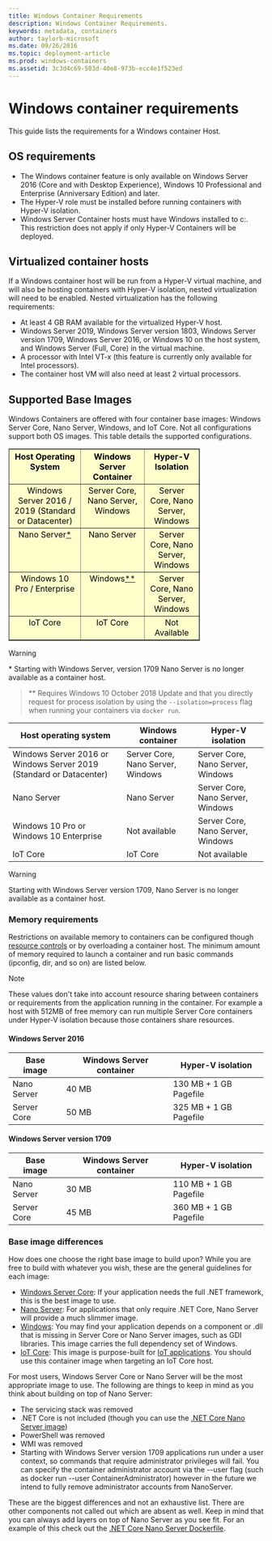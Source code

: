 ```yaml
---
title: Windows Container Requirements
description: Windows Container Requirements.
keywords: metadata, containers
author: taylorb-microsoft
ms.date: 09/26/2016
ms.topic: deployment-article
ms.prod: windows-containers
ms.assetid: 3c3d4c69-503d-40e8-973b-ecc4e1f523ed
---
```

# Windows container requirements

This guide lists the requirements for a Windows container Host.

## OS requirements

- The Windows container feature is only available on Windows Server 2016 (Core and with Desktop Experience), Windows 10 Professional and Enterprise (Anniversary Edition) and later.
- The Hyper-V role must be installed before running containers with Hyper-V isolation.
- Windows Server Container hosts must have Windows installed to c:\. This restriction does not apply if only Hyper-V Containers will be deployed.

## Virtualized container hosts

If a Windows container host will be run from a Hyper-V virtual machine, and will also be hosting containers with Hyper-V isolation, nested virtualization will need to be enabled. Nested virtualization has the following requirements:

- At least 4 GB RAM available for the virtualized Hyper-V host.
- Windows Server 2019, Windows Server version 1803, Windows Server version 1709, Windows Server 2016, or Windows 10 on the host system, and Windows Server (Full, Core) in the virtual machine.
- A processor with Intel VT-x (this feature is currently only available for Intel processors).
- The container host VM will also need at least 2 virtual processors.

## Supported Base Images

Windows Containers are offered with four container base images: Windows Server Core, Nano Server, Windows, and IoT Core. Not all configurations support both OS images. This table details the supported configurations.

<table border="1" style="background-color:FFFFCC;border-collapse:collapse;border:1px solid FFCC00;color:000000;width:75%" cellpadding="5" cellspacing="5">
<thead>
<tr valign="top">
<th><center>Host Operating System</center></th>
<th><center>Windows Server Container</center></th>
<th><center>Hyper-V Isolation</center></th>
</tr>
</thead>
<tbody>
<tr valign="top">
<td><center>Windows Server 2016 / 2019 (Standard or Datacenter)</center></td>
<td><center>Server Core, Nano Server, Windows</center></td>
<td><center>Server Core, Nano Server, Windows</center></td>
</tr>
<tr valign="top">
<td><center>Nano Server<a href="#warn-1">*</a></center></td>
<td><center> Nano Server</center></td>
<td><center>Server Core, Nano Server, Windows</center></td>
</tr>
<tr valign="top">
<td><center>Windows 10 Pro / Enterprise</center></td>
<td><center>Windows<a href="#warn-2">**</a></center></td>
<td><center>Server Core, Nano Server, Windows</center></td>
</tr>
<tr valign="top">
<td><center>IoT Core</center></td>
<td><center>IoT Core</center></td>
<td><center>Not Available</center></td>
</tr>
</tbody>
</table>

> [!Warning]  
> <span id="warn-1">* Starting with Windows Server, version 1709 Nano Server is no longer available as a container host.</span>

> <span id="warn-2">** Requires Windows 10 October 2018 Update and that you directly request for process isolation by using the `--isolation=process` flag when running your containers via `docker run`.</span>

|Host operating system|Windows container|Hyper-V isolation|
|---------------------|-----------------|-----------------|
|Windows Server 2016 or Windows Server 2019 (Standard or Datacenter)|Server Core, Nano Server, Windows|Server Core, Nano Server, Windows|
|Nano Server|Nano Server|Server Core, Nano Server, Windows|
|Windows 10 Pro or Windows 10 Enterprise|Not available|Server Core, Nano Server, Windows|
|IoT Core|IoT Core|Not available|

> [!WARNING]  
> Starting with Windows Server version 1709, Nano Server is no longer available as a container host.

### Memory requirements

Restrictions on available memory to containers can be configured though [resource controls](https://docs.microsoft.com/virtualization/windowscontainers/manage-containers/resource-controls) or by overloading a container host.  The minimum amount of memory required to launch a container and run basic commands (ipconfig, dir, and so on) are listed below.

>[!NOTE]
>These values don't take into account resource sharing between containers or requirements from the application running in the container.  For example a host with 512MB of free memory can run multiple Server Core containers under Hyper-V isolation because those containers share resources.

#### Windows Server 2016

| Base image  | Windows Server container | Hyper-V isolation    |
| ----------- | ------------------------ | -------------------- |
| Nano Server | 40 MB                     | 130 MB + 1 GB Pagefile |
| Server Core | 50 MB                     | 325 MB + 1 GB Pagefile |

#### Windows Server version 1709

| Base image  | Windows Server container | Hyper-V isolation    |
| ----------- | ------------------------ | -------------------- |
| Nano Server | 30 MB                     | 110 MB + 1 GB Pagefile |
| Server Core | 45 MB                     | 360 MB + 1 GB Pagefile |

### Base image differences

How does one choose the right base image to build upon? While you are free to build with whatever you wish, these are the general guidelines for each image:

- [Windows Server Core](https://hub.docker.com/_/microsoft-windows-servercore): If your application needs the full .NET framework, this is the best image to use.
- [Nano Server](https://hub.docker.com/_/microsoft-windows-nanoserver): For applications that only require .NET Core, Nano Server will provide a much slimmer image.
- [Windows](https://hub.docker.com/_/microsoft-windowsfamily-windows): You may find your application depends on a component or .dll that is missing in Server Core or Nano Server images, such as GDI libraries. This image carries the full dependency set of Windows.
- [IoT Core](https://hub.docker.com/_/microsoft-windows-iotcore): This image is purpose-built for [IoT applications](https://developer.microsoft.com/windows/iot). You should use this container image when targeting an IoT Core host.

For most users, Windows Server Core or Nano Server will be the most appropriate image to use. The following are things to keep in mind as you think about building on top of Nano Server:

- The servicing stack was removed
- .NET Core is not included (though you can use the [.NET Core Nano Server image](https://hub.docker.com/r/microsoft/dotnet/))
- PowerShell was removed
- WMI was removed
- Starting with Windows Server version 1709 applications run under a user context, so commands that require administrator privileges will fail. You can specify the container administrator account via the --user flag (such as docker run --user ContainerAdministrator) however in the future we intend to fully remove administrator accounts from NanoServer.

These are the biggest differences and not an exhaustive list. There are other components not called out which are absent as well. Keep in mind that you can always add layers on top of Nano Server as you see fit. For an example of this check out the [.NET Core Nano Server Dockerfile](https://github.com/dotnet/dotnet-docker/blob/master/2.1/sdk/nanoserver-1803/amd64/Dockerfile).